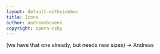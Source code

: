 ```yaml
---
layout: default-withsidebar
title: Icons
author: andreasbovens
copyright: opera-ccby
---
```


(we have that one already, but needs new sizes) -> Andreas
